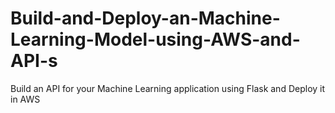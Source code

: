 # Build-and-Deploy-an-Machine-Learning-Model-using-AWS-and-API-s
Build an API for your Machine Learning application using Flask and Deploy it in AWS

